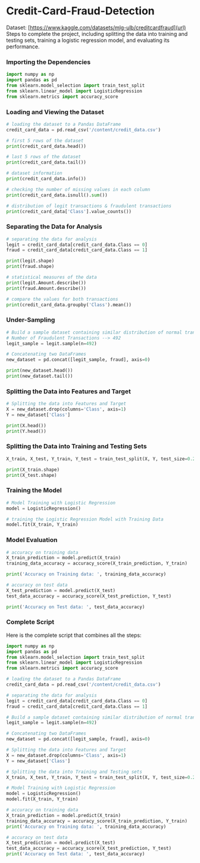 # Credit-Card-Fraud-Detection

Dataset: [https://www.kaggle.com/datasets/mlg-ulb/creditcardfraud](url)
Steps to complete the project, including splitting the data into training and testing sets, training a logistic regression model, and evaluating its performance.

### Importing the Dependencies

```python
import numpy as np
import pandas as pd
from sklearn.model_selection import train_test_split
from sklearn.linear_model import LogisticRegression
from sklearn.metrics import accuracy_score
```

### Loading and Viewing the Dataset

```python
# loading the dataset to a Pandas DataFrame
credit_card_data = pd.read_csv('/content/credit_data.csv')

# first 5 rows of the dataset
print(credit_card_data.head())

# last 5 rows of the dataset
print(credit_card_data.tail())

# dataset information
print(credit_card_data.info())

# checking the number of missing values in each column
print(credit_card_data.isnull().sum())

# distribution of legit transactions & fraudulent transactions
print(credit_card_data['Class'].value_counts())
```

### Separating the Data for Analysis

```python
# separating the data for analysis
legit = credit_card_data[credit_card_data.Class == 0]
fraud = credit_card_data[credit_card_data.Class == 1]

print(legit.shape)
print(fraud.shape)

# statistical measures of the data
print(legit.Amount.describe())
print(fraud.Amount.describe())

# compare the values for both transactions
print(credit_card_data.groupby('Class').mean())
```

### Under-Sampling

```python
# Build a sample dataset containing similar distribution of normal transactions and Fraudulent Transactions
# Number of Fraudulent Transactions --> 492
legit_sample = legit.sample(n=492)

# Concatenating two DataFrames
new_dataset = pd.concat([legit_sample, fraud], axis=0)

print(new_dataset.head())
print(new_dataset.tail())
```

### Splitting the Data into Features and Target

```python
# Splitting the data into Features and Target
X = new_dataset.drop(columns='Class', axis=1)
Y = new_dataset['Class']

print(X.head())
print(Y.head())
```

### Splitting the Data into Training and Testing Sets

```python
X_train, X_test, Y_train, Y_test = train_test_split(X, Y, test_size=0.2, stratify=Y, random_state=2)

print(X_train.shape)
print(X_test.shape)
```

### Training the Model

```python
# Model Training with Logistic Regression
model = LogisticRegression()

# training the Logistic Regression Model with Training Data
model.fit(X_train, Y_train)
```

### Model Evaluation

```python
# accuracy on training data
X_train_prediction = model.predict(X_train)
training_data_accuracy = accuracy_score(X_train_prediction, Y_train)

print('Accuracy on Training data: ', training_data_accuracy)

# accuracy on test data
X_test_prediction = model.predict(X_test)
test_data_accuracy = accuracy_score(X_test_prediction, Y_test)

print('Accuracy on Test data: ', test_data_accuracy)
```

### Complete Script

Here is the complete script that combines all the steps:

```python
import numpy as np
import pandas as pd
from sklearn.model_selection import train_test_split
from sklearn.linear_model import LogisticRegression
from sklearn.metrics import accuracy_score

# loading the dataset to a Pandas DataFrame
credit_card_data = pd.read_csv('/content/credit_data.csv')

# separating the data for analysis
legit = credit_card_data[credit_card_data.Class == 0]
fraud = credit_card_data[credit_card_data.Class == 1]

# Build a sample dataset containing similar distribution of normal transactions and Fraudulent Transactions
legit_sample = legit.sample(n=492)

# Concatenating two DataFrames
new_dataset = pd.concat([legit_sample, fraud], axis=0)

# Splitting the data into Features and Target
X = new_dataset.drop(columns='Class', axis=1)
Y = new_dataset['Class']

# Splitting the data into Training and Testing sets
X_train, X_test, Y_train, Y_test = train_test_split(X, Y, test_size=0.2, stratify=Y, random_state=2)

# Model Training with Logistic Regression
model = LogisticRegression()
model.fit(X_train, Y_train)

# accuracy on training data
X_train_prediction = model.predict(X_train)
training_data_accuracy = accuracy_score(X_train_prediction, Y_train)
print('Accuracy on Training data: ', training_data_accuracy)

# accuracy on test data
X_test_prediction = model.predict(X_test)
test_data_accuracy = accuracy_score(X_test_prediction, Y_test)
print('Accuracy on Test data: ', test_data_accuracy)
```

